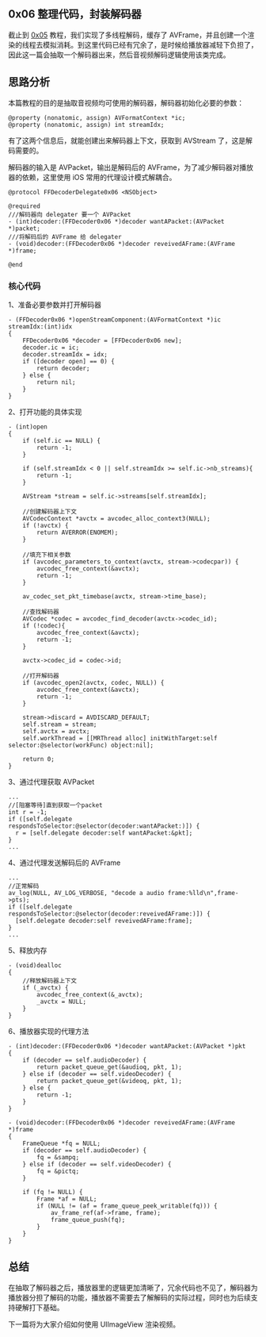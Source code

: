 
## 0x06 整理代码，封装解码器

截止到  [0x05](./0x05.md) 教程，我们实现了多线程解码，缓存了 AVFrame，并且创建一个渲染的线程去模拟消耗。到这里代码已经有冗余了，是时候给播放器减轻下负担了，因此这一篇会抽取一个解码器出来，然后音视频解码逻辑使用该类完成。

## 思路分析

本篇教程的目的是抽取音视频均可使用的解码器，解码器初始化必要的参数：

```objc
@property (nonatomic, assign) AVFormatContext *ic;
@property (nonatomic, assign) int streamIdx;
```

有了这两个信息后，就能创建出来解码器上下文，获取到 AVStream 了，这是解码需要的。

解码器的输入是 AVPacket，输出是解码后的 AVFrame，为了减少解码器对播放器的依赖，这里使用 iOS 常用的代理设计模式解耦合。

```objc
@protocol FFDecoderDelegate0x06 <NSObject>

@required
///解码器向 delegater 要一个 AVPacket
- (int)decoder:(FFDecoder0x06 *)decoder wantAPacket:(AVPacket *)packet;
///将解码后的 AVFrame 给 delegater
- (void)decoder:(FFDecoder0x06 *)decoder reveivedAFrame:(AVFrame *)frame;

@end
```



### 核心代码

1、准备必要参数并打开解码器

```objc
- (FFDecoder0x06 *)openStreamComponent:(AVFormatContext *)ic streamIdx:(int)idx
{
    FFDecoder0x06 *decoder = [FFDecoder0x06 new];
    decoder.ic = ic;
    decoder.streamIdx = idx;
    if ([decoder open] == 0) {
        return decoder;
    } else {
        return nil;
    }
}
```

2、打开功能的具体实现

```objc
- (int)open
{
    if (self.ic == NULL) {
        return -1;
    }
    
    if (self.streamIdx < 0 || self.streamIdx >= self.ic->nb_streams){
        return -1;
    }
    
    AVStream *stream = self.ic->streams[self.streamIdx];
    
    //创建解码器上下文
    AVCodecContext *avctx = avcodec_alloc_context3(NULL);
    if (!avctx) {
        return AVERROR(ENOMEM);
    }
    
    //填充下相关参数
    if (avcodec_parameters_to_context(avctx, stream->codecpar)) {
        avcodec_free_context(&avctx);
        return -1;
    }
    
    av_codec_set_pkt_timebase(avctx, stream->time_base);
    
    //查找解码器
    AVCodec *codec = avcodec_find_decoder(avctx->codec_id);
    if (!codec){
        avcodec_free_context(&avctx);
        return -1;
    }
    
    avctx->codec_id = codec->id;
    
    //打开解码器
    if (avcodec_open2(avctx, codec, NULL)) {
        avcodec_free_context(&avctx);
        return -1;
    }
    
    stream->discard = AVDISCARD_DEFAULT;
    self.stream = stream;
    self.avctx = avctx;
    self.workThread = [[MRThread alloc] initWithTarget:self selector:@selector(workFunc) object:nil];
    
    return 0;
}
```

3、通过代理获取 AVPacket


```objc
...
//[阻塞等待]直到获取一个packet
int r = -1;
if ([self.delegate respondsToSelector:@selector(decoder:wantAPacket:)]) {
  r = [self.delegate decoder:self wantAPacket:&pkt];
}
...
```

4、通过代理发送解码后的 AVFrame

```objc
...
//正常解码
av_log(NULL, AV_LOG_VERBOSE, "decode a audio frame:%lld\n",frame->pts);
if ([self.delegate respondsToSelector:@selector(decoder:reveivedAFrame:)]) {
  [self.delegate decoder:self reveivedAFrame:frame];
}
...
```

5、释放内存

```objc
- (void)dealloc
{
    //释放解码器上下文
    if (_avctx) {
        avcodec_free_context(&_avctx);
        _avctx = NULL;
    }
}
```

6、播放器实现的代理方法

```objc
- (int)decoder:(FFDecoder0x06 *)decoder wantAPacket:(AVPacket *)pkt
{
    if (decoder == self.audioDecoder) {
        return packet_queue_get(&audioq, pkt, 1);
    } else if (decoder == self.videoDecoder) {
        return packet_queue_get(&videoq, pkt, 1);
    } else {
        return -1;
    }
}

- (void)decoder:(FFDecoder0x06 *)decoder reveivedAFrame:(AVFrame *)frame
{
    FrameQueue *fq = NULL;
    if (decoder == self.audioDecoder) {
        fq = &sampq;
    } else if (decoder == self.videoDecoder) {
        fq = &pictq;
    }
    
    if (fq != NULL) {
        Frame *af = NULL;
        if (NULL != (af = frame_queue_peek_writable(fq))) {
            av_frame_ref(af->frame, frame);
            frame_queue_push(fq);
        }
    }
}
```



## 总结

在抽取了解码器之后，播放器里的逻辑更加清晰了，冗余代码也不见了，解码器为播放器分担了解码的功能，播放器不需要去了解解码的实际过程，同时也为后续支持硬解打下基础。

下一篇将为大家介绍如何使用 UIImageView 渲染视频。